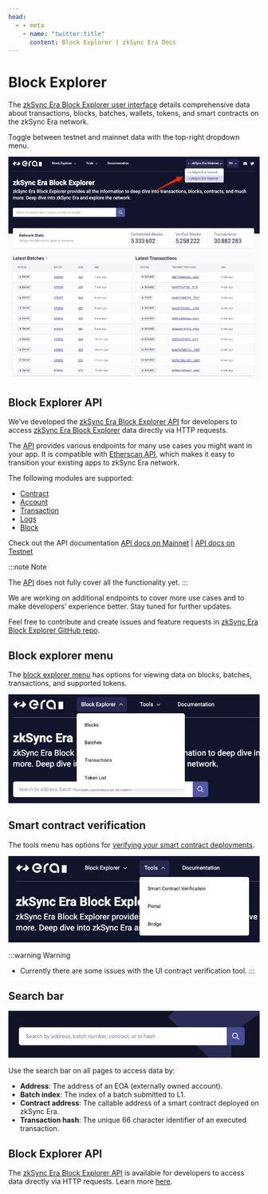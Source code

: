 ```yaml
---
head:
  - - meta
    - name: "twitter:title"
      content: Block Explorer | zkSync Era Docs
---
```


# Block Explorer

The [zkSync Era Block Explorer user interface](https://explorer.zksync.io/) details comprehensive data about transactions, blocks, batches, wallets, tokens, and smart contracts on the zkSync Era network.

Toggle between testnet and mainnet data with the top-right dropdown menu.

![zkSync Era Block Explorer](../../assets/images/block-explorer-front-ui.png)

## Block Explorer API

We’ve developed the [zkSync Era Block Explorer API](https://block-explorer-api.mainnet.zksync.io/docs) for developers to access [zkSync Era Block Explorer](https://explorer.zksync.io/) data directly via HTTP requests.

The [API](https://block-explorer-api.mainnet.zksync.io/docs) provides various endpoints for many use cases you might want in your app. It is compatible with [Etherscan API](https://docs.etherscan.io/), which makes it easy to transition your existing apps to zkSync Era network.

The following modules are supported:

- [Contract](https://block-explorer-api.mainnet.zksync.io/docs#/Contract%20API)
- [Account](https://block-explorer-api.mainnet.zksync.io/docs#/Account%20API)
- [Transaction](https://block-explorer-api.mainnet.zksync.io/docs#/Transaction%20API)
- [Logs](https://block-explorer-api.mainnet.zksync.io/docs#/Logs%20API)
- [Block](https://block-explorer-api.mainnet.zksync.io/docs#/Block%20API)

Check out the API documentation [API docs on Mainnet](https://block-explorer-api.mainnet.zksync.io/docs) | [API docs on Testnet](https://block-explorer-api.testnets.zksync.dev/docs)

:::note Note

The [API](https://block-explorer-api.mainnet.zksync.io/docs) does not fully cover all the functionality yet.
:::

We are working on additional endpoints to cover more use cases and to make developers’ experience better. Stay tuned for further updates.

Feel free to contribute and create issues and feature requests in [zkSync Era Block Explorer GitHub repo](https://github.com/matter-labs/block-explorer).

## Block explorer menu

The [block explorer menu](./block-explorer-menu.md) has options for viewing data on blocks, batches, transactions, and supported tokens.

![zkSync Era block explorer menu](../../assets/images/block-explorer-menu.png)

## Smart contract verification

The tools menu has options for [verifying your smart contract deployments](./contract-verification.md).

![zkSync Era tools menu](../../assets/images/tools-menu.png)

:::warning Warning

- Currently there are some issues with the UI contract verification tool.
  :::

## Search bar

![zkSync Era search bar](../../assets/images/search-bar.png)

Use the search bar on all pages to access data by:

- **Address**: The address of an EOA (externally owned account).
- **Batch index**: The index of a batch submitted to L1.
- **Contract address**: The callable address of a smart contract deployed on zkSync Era.
- **Transaction hash**: The unique 66 character identifier of an executed transaction.

## Block Explorer API

The [zkSync Era Block Explorer API](https://block-explorer-api.mainnet.zksync.io/docs) is available for developers to access data directly via HTTP requests. Learn more [here](./block-explorer-api.md).
